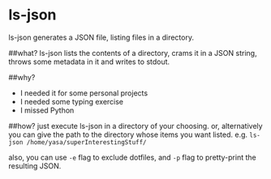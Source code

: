 ls-json
=======

ls-json generates a JSON file, listing files in a directory.

##what?
ls-json lists the contents of a directory, crams it in a JSON string, throws some metadata in it and writes to stdout.

##why?
* I needed it for some personal projects
* I needed some typing exercise
* I missed Python

##how?
just execute ls-json in a directory of your choosing. or, alternatively you can give the path to the directory whose items you want listed. e.g. ```ls-json /home/yasa/superInterestingStuff/```

also, you can use ```-e``` flag to exclude dotfiles, and ```-p``` flag to pretty-print the resulting JSON.